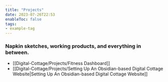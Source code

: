 ```yaml
---
title: "Projects"
date: 2023-07-26T22:53
enableToc: false
tags:
- example-tag
---
```

### Napkin sketches, working products, and everything in between. 


- [[Digital-Cottage/Projects/Fitness Dashboard]]
- [[Digital-Cottage/Projects/Setting Up An Obsidian-based Digital Cottage Website|Setting Up An Obsidian-based Digital Cottage Website]]


